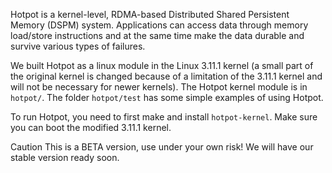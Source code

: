 Hotpot is a kernel-level, RDMA-based Distributed Shared Persistent Memory (DSPM) system. Applications can access data through memory load/store instructions and at the same time make the data durable and survive various types of failures. 

We built Hotpot as a linux module in the Linux 3.11.1 kernel (a small part of the original kernel is changed because of a limitation of the 3.11.1 kernel and will not be necessary for newer kernels). The Hotpot kernel module is in `hotpot/`. The folder `hotpot/test` has some simple examples of using Hotpot.

To run Hotpot, you need to first make and install `hotpot-kernel`. Make sure you can boot the modified 3.11.1 kernel.

Caution
This is a BETA version, use under your own risk! We will have our stable version ready soon.
